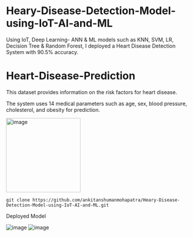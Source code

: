 # Heary-Disease-Detection-Model-using-IoT-AI-and-ML
Using IoT, Deep Learning- ANN &amp; ML models such as  KNN, SVM, LR, Decision Tree &amp; Random Forest, I deployed a Heart Disease Detection System with 90.5% accuracy.

# Heart-Disease-Prediction
This dataset provides information on the risk factors for heart disease.

The system uses 14 medical parameters such as age, sex, blood pressure, cholesterol, and obesity for prediction.

<img width="202" alt="image" src="https://github.com/ankitanshumanmohapatra/Heart-Disease-Detection-Model-using-IoT-AI-and-ML/assets/122162103/a3094280-f0e7-4acb-a1d5-fb413007f9fb">





```
git clone https://github.com/ankitanshumanmohapatra/Heary-Disease-Detection-Model-using-IoT-AI-and-ML.git
```
Deployed Model

![image](https://github.com/ankitanshumanmohapatra/Heart-Disease-Detection-Model-using-IoT-AI-and-ML/assets/122162103/5f66797c-b771-4698-bf79-582589c04e6b)
![image](https://github.com/ankitanshumanmohapatra/Heart-Disease-Detection-Model-using-IoT-AI-and-ML/assets/122162103/cd061405-e869-4172-a15e-a02f0ca9df39)

